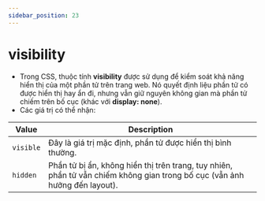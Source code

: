 ```yaml
---
sidebar_position: 23
---
```


# visibility

- Trong CSS, thuộc tính **visibility** được sử dụng để kiểm soát khả năng hiển thị của một phần tử trên trang web. Nó quyết định liệu phần tử có được hiển thị hay ẩn đi, nhưng vẫn giữ nguyên không gian mà phần tử chiếm trên bố cục (khác với **display: none**).
- Các giá trị có thể nhận:

| Value     | Description                                                                                                                |
| --------- | -------------------------------------------------------------------------------------------------------------------------- |
| `visible` | Đây là giá trị mặc định, phần tử được hiển thị bình thường.                                                                |
| `hidden`  | Phần tử bị ẩn, không hiển thị trên trang, tuy nhiên, phần tử vẫn chiếm không gian trong bố cục (vẫn ảnh hưởng đến layout). |
